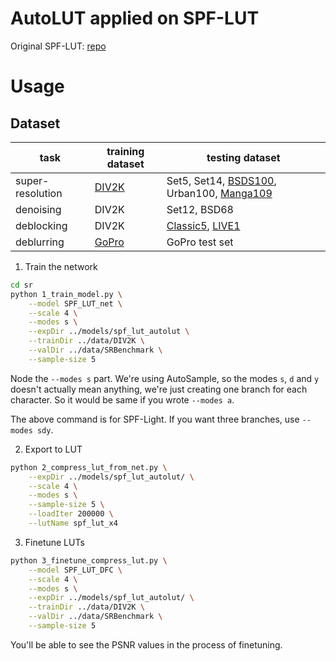 # AutoLUT applied on SPF-LUT

Original SPF-LUT: [repo](https://github.com/leenas233/DFC)

# Usage
## Dataset
| task             | training dataset                                      | testing dataset                                                                                                                               |
| ---------------- | ----------------------------------------------------- | --------------------------------------------------------------------------------------------------------------------------------------------- |
| super-resolution | [DIV2K](https://data.vision.ee.ethz.ch/cvl/DIV2K/)    | Set5, Set14, [BSDS100](https://www2.eecs.berkeley.edu/Research/Projects/CS/vision/bsds/), Urban100, [Manga109](http://www.manga109.org/en/)   |
| denoising        | DIV2K                                                 | Set12, BSD68                                                                                                                                  |
| deblocking       | DIV2K                                                 | [Classic5](https://github.com/cszn/DnCNN/tree/master/testsets/classic5), [LIVE1](https://live.ece.utexas.edu/research/quality/subjective.htm) |
| deblurring       | [GoPro](https://seungjunnah.github.io/Datasets/gopro) | GoPro test set                                                                                                                                |

1. Train the network
```sh
cd sr
python 1_train_model.py \
    --model SPF_LUT_net \
    --scale 4 \
    --modes s \
    --expDir ../models/spf_lut_autolut \
    --trainDir ../data/DIV2K \
    --valDir ../data/SRBenchmark \
    --sample-size 5
```

Node the `--modes s` part. We're using AutoSample, so the modes `s`, `d` and `y` doesn't actually mean anything,
we're just creating one branch for each character. So it would be same if you wrote `--modes a`.

The above command is for SPF-Light. If you want three branches, use `--modes sdy`.

2. Export to LUT

```sh
python 2_compress_lut_from_net.py \
    --expDir ../models/spf_lut_autolut/ \
    --scale 4 \
    --modes s \
    --sample-size 5 \
    --loadIter 200000 \
    --lutName spf_lut_x4
```

3. Finetune LUTs

```sh
python 3_finetune_compress_lut.py \
    --model SPF_LUT_DFC \
    --scale 4 \
    --modes s \
    --expDir ../models/spf_lut_autolut/ \
    --trainDir ../data/DIV2K \
    --valDir ../data/SRBenchmark \
    --sample-size 5
```

You'll be able to see the PSNR values in the process of finetuning.
